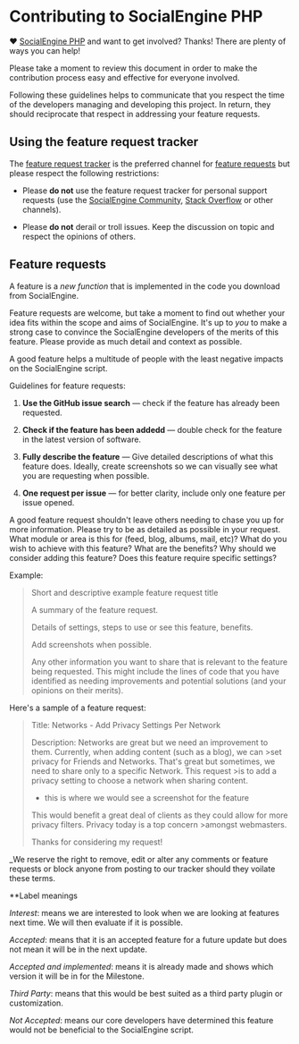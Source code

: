 # Contributing to SocialEngine PHP

♥ [SocialEngine PHP](https://www.socialengine.com) and want to get involved?
Thanks! There are plenty of ways you can help!

Please take a moment to review this document in order to make the contribution
process easy and effective for everyone involved.

Following these guidelines helps to communicate that you respect the time of
the developers managing and developing this project. In return, they should 
reciprocate that respect in addressing your feature requests.


## Using the feature request tracker

The [feature request tracker](https://github.com/SocialEngine/phpv4-feature-requests) is
the preferred channel for [feature requests](#features) 
but please respect the following restrictions:

* Please **do not** use the feature request tracker for personal support requests (use the [SocialEngine Community](https://community.onsocialengine.com/hot),
  [Stack Overflow](http://stackoverflow.com/questions/tagged/socialengine)
  or other channels).

* Please **do not** derail or troll issues. Keep the discussion on topic and
  respect the opinions of others.

<a name="features"></a>
## Feature requests

A feature is a _new function_ that is implemented in the code you download
from SocialEngine.

Feature requests are welcome, but take a moment to find out whether your idea
fits within the scope and aims of SocialEngine. It's up to *you* to make a strong
case to convince the SocialEngine developers of the merits of this feature. Please
provide as much detail and context as possible.

A good feature helps a multitude of people with the least negative impacts on the SocialEngine script.

Guidelines for feature requests:

1. **Use the GitHub issue search** &mdash; check if the feature has already been
   requested.

2. **Check if the feature has been addedd** &mdash; double check for the feature in the
   latest version of software.

3. **Fully describe the feature** &mdash; Give detailed descriptions of what this feature does. Ideally, create screenshots so we can visually see what you are requesting when possible.

4. **One request per issue** &mdash; for better clarity, include only one feature per issue opened.    

A good feature request shouldn't leave others needing to chase you up for more
information. Please try to be as detailed as possible in your request. What module or area is this for (feed, blog, albums, mail, etc)? What do you wish to achieve with this feature? What are the benefits? Why should we consider adding this feature? Does this feature require specific settings?

Example:

> Short and descriptive example feature request title
>
> A summary of the feature request. 
>
> Details of settings, steps to use or see this feature, benefits.
>
> Add screenshots when possible.
>
> Any other information you want to share that is relevant to the feature being
> requested. This might include the lines of code that you have identified as
> needing improvements and potential solutions (and your opinions on their
> merits).

Here's a sample of a feature request:

>Title: Networks - Add Privacy Settings Per Network
>
>Description: Networks are great but we need an improvement to them. Currently, when adding content (such as a blog), we can >set privacy for Friends and Networks. That's great but sometimes, we need to share only to a specific Network. This request >is to add a privacy setting to choose a network when sharing content.
>
>* this is where we would see a screenshot for the feature
>
>This would benefit a great deal of clients as they could allow for more privacy filters. Privacy today is a top concern >amongst webmasters.
>
>Thanks for considering my request!

_We reserve the right to remove, edit or alter any comments or feature requests or block anyone from posting to our tracker should they voilate these terms.

**Label meanings

_Interest_: means we are interested to look when we are looking at features next time. We will then evaluate if it is possible.

_Accepted_: means that it is an accepted feature for a future update but does not mean it will be in the next update.

_Accepted and implemented_: means it is already made and shows which version it will be in for the Milestone.

_Third Party_: means that this would be best suited as a third party plugin or customization.

_Not Accepted_: means our core developers have determined this feature would not be beneficial to the SocialEngine script.

